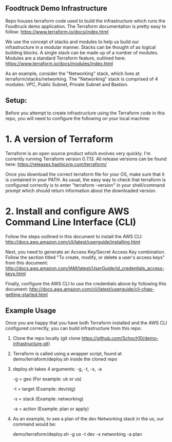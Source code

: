 ## Foodtruck Demo Infrastructure

Repo houses terraform code used to build the infrastructure which runs the Foodtruck demo application. The Terraform documentation is pretty easy to follow: https://www.terraform.io/docs/index.html

We use the concept of stacks and modules to help us build our infrastructure in a modular manner. Stacks can be thought of as logical building blocks. A single stack can be made up of a number of modules. Modules are a standard Terraform feature, outlined here: https://www.terraform.io/docs/modules/index.html

As an example, consider the "Networking" stack, which lives at terraform/stacks/networking. The "Networking" stack is comprised of 4 modules: VPC, Public Subnet, Private Subnet and Bastion.


## Setup:

Before you attempt to create infrastructure using the Terraform code in this repo, you will need to configure the following on your local machine:

# 1. A version of Terraform

Terraform is an open source product which evolves very quickly. I'm currently running Terraform version 0.7.13. All release versions can be found here: https://releases.hashicorp.com/terraform/

Once you download the correct terraform file for your OS, make sure that it is contained in your PATH. As usual, the easy way to check that terraform is configured correctly is to enter "terraform -version" in your shell/command prompt which should return information about the downloaded version.

# 2. Install and configure AWS Command Line Interface (CLI)

Follow the steps outlined in this document to install the AWS CLI: http://docs.aws.amazon.com/cli/latest/userguide/installing.html

Next, you need to generate an Access Key/Secret Access Key combination. Follow the section titled "To create, modify, or delete a user's access keys" from this document: http://docs.aws.amazon.com/IAM/latest/UserGuide/id_credentials_access-keys.html

Finally, configure the AWS CLI to use the credentials above by following this document: http://docs.aws.amazon.com/cli/latest/userguide/cli-chap-getting-started.html


## Example Usage

Once you are happy that you have both Terraform installed and the AWS CLI configured correctly, you can build infrastructure from this repo:

1. Clone the repo locally (git clone https://github.com/Schoch10/demo-infrastructure.git)

2. Terraform is called using a wrapper script, found at demo/terraform/deploy.sh inside the cloned repo

3. deploy.sh takes 4 arguments: -g, -t, -s, -a
   
   -g = geo (For example: uk or us)

   -t = target (Example: dev/stg)

   -s = stack (Example: networking)

   -a = action (Example: plan or apply)


4. As an example, to see a plan of the dev Networking stack in the us, our command would be:

   demo/terraform/deploy.sh -g us -t dev -s networking -a plan









   